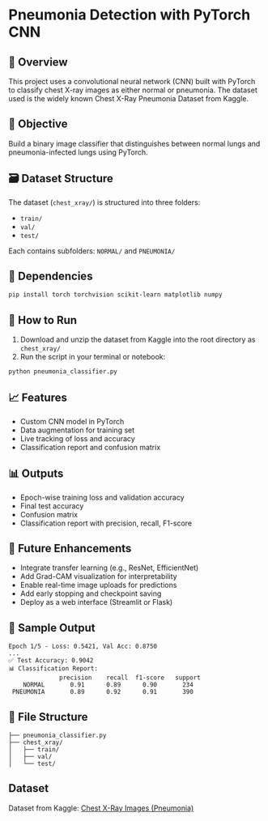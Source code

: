 # Pneumonia Detection with PyTorch CNN

## 🧠 Overview
This project uses a convolutional neural network (CNN) built with PyTorch to classify chest X-ray images as either normal or pneumonia. The dataset used is the widely known Chest X-Ray Pneumonia Dataset from Kaggle.

## 🎯 Objective
Build a binary image classifier that distinguishes between normal lungs and pneumonia-infected lungs using PyTorch.

## 🗃 Dataset Structure
The dataset (`chest_xray/`) is structured into three folders:
- `train/`
- `val/`
- `test/`

Each contains subfolders: `NORMAL/` and `PNEUMONIA/`

## 🔧 Dependencies
```bash
pip install torch torchvision scikit-learn matplotlib numpy
```

## 🚀 How to Run
1. Download and unzip the dataset from Kaggle into the root directory as `chest_xray/`
2. Run the script in your terminal or notebook:

```bash
python pneumonia_classifier.py
```

## 📈 Features
- Custom CNN model in PyTorch
- Data augmentation for training set
- Live tracking of loss and accuracy
- Classification report and confusion matrix

## 📊 Outputs
- Epoch-wise training loss and validation accuracy
- Final test accuracy
- Confusion matrix
- Classification report with precision, recall, F1-score

## 📌 Future Enhancements
- Integrate transfer learning (e.g., ResNet, EfficientNet)
- Add Grad-CAM visualization for interpretability
- Enable real-time image uploads for predictions
- Add early stopping and checkpoint saving
- Deploy as a web interface (Streamlit or Flask)

## 🧪 Sample Output
```
Epoch 1/5 - Loss: 0.5421, Val Acc: 0.8750
...
✅ Test Accuracy: 0.9042
📊 Classification Report:
              precision    recall  f1-score   support
    NORMAL       0.91      0.89      0.90       234
 PNEUMONIA       0.89      0.92      0.91       390
```

## 📁 File Structure
```
├── pneumonia_classifier.py
├── chest_xray/
│   ├── train/
│   ├── val/
│   └── test/
```

## Dataset
Dataset from Kaggle: [Chest X-Ray Images (Pneumonia)](https://www.kaggle.com/paultimothymooney/chest-xray-pneumonia)
